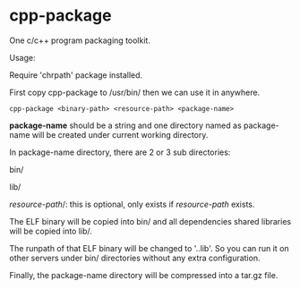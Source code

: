 # cpp-package
One c/c++ program packaging toolkit.

Usage:

Require 'chrpath' package installed.

First copy cpp-package to /usr/bin/ then we can use it in anywhere.

```
cpp-package <binary-path> <resource-path> <package-name>
```

**package-name** should be a string and one directory named as package-name will be created under current working directory.

In package-name directory, there are 2 or 3 sub directories: 

bin/

lib/

*resource-path*/:  this is optional, only exists if *resource-path* exists.

The ELF binary will be copied into bin/ and all dependencies shared libraries will be copied into lib/.

The runpath of that ELF binary will be changed to '..lib'. So you can run it on other servers under bin/ directories without any extra configuration.

Finally, the package-name directory will be compressed into a tar.gz file.

